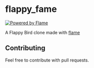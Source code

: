 # flappy_fame
[![Powered by Flame](https://img.shields.io/badge/Powered%20by-%F0%9F%94%A5-orange.svg)](https://flame-engine.org)

A Flappy Bird clone made with [flame](https://github.com/flame-engine/flame)


## Contributing

Feel free to contribute with pull requests.
